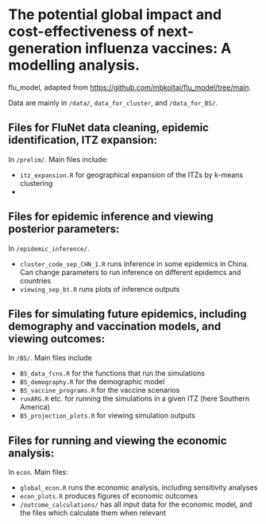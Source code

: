 # The potential global impact and cost-effectiveness of next-generation influenza vaccines: A modelling analysis.

flu_model, adapted from https://github.com/mbkoltai/flu_model/tree/main.

Data are mainly in ``` /data/ ```, ```data_for_cluster```, and ``` /data_for_BS/ ```.

## Files for FluNet data cleaning, epidemic identification, ITZ expansion:

In ```/prelim/```. Main files include:

- ``` itz_expansion.R ``` for geographical expansion of the ITZs by k-means clustering
- 

## Files for epidemic inference and viewing posterior parameters:

In ``` /epidemic_inference/ ```. 

- ``` cluster_code_sep_CHN_1.R ``` runs inference in some epidemics in China. Can change parameters to run inference on different epidemcs and countries
- ``` viewing_sep_bt.R ``` runs plots of inference outputs

## Files for simulating future epidemics, including demography and vaccination models, and viewing outcomes:

In ``` /BS/ ```. Main files include 

- ``` BS_data_fcns.R ``` for the functions that run the simulations
- ``` BS_demography.R ``` for the demographic model
- ``` BS_vaccine_programs.R ``` for the vaccine scenarios
- ``` runARG.R ``` etc. for running the simulations in a given ITZ (here Southern America)
- ``` BS_projection_plots.R ``` for viewing simulation outputs

## Files for running and viewing the economic analysis:

In ```econ```. Main files:

- ```global_econ.R``` runs the economic analysis, including sensitivity analyses
- ```econ_plots.R``` produces figures of economic outcomes
- ```/outcome_calculations/``` has all input data for the economic model, and the files which calculate them when relevant

